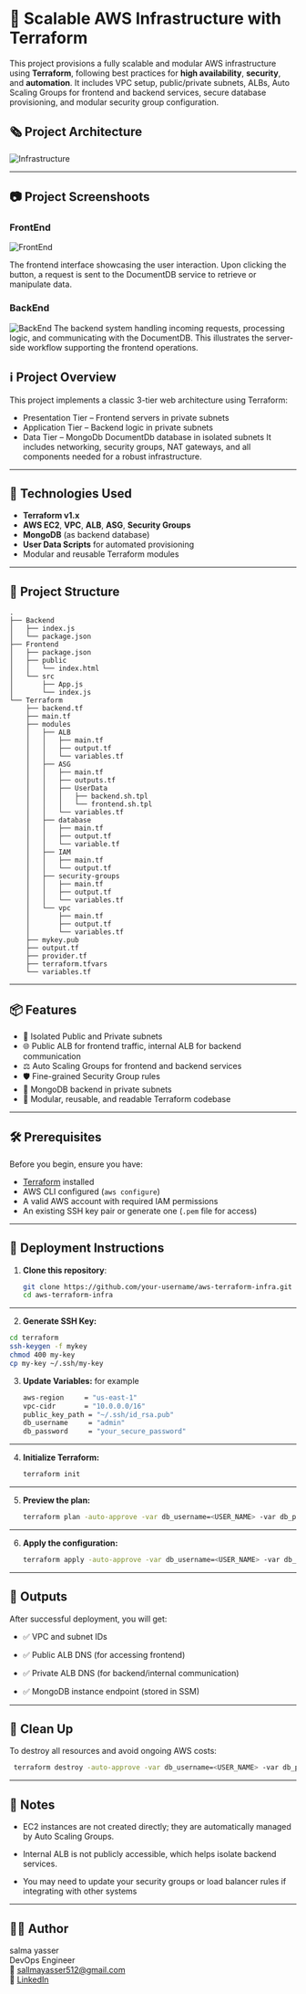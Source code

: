 # 🚀 Scalable AWS Infrastructure with Terraform

This project provisions a fully scalable and modular AWS infrastructure using **Terraform**, following best practices for **high availability**, **security**, and **automation**. It includes VPC setup, public/private subnets, ALBs, Auto Scaling Groups for frontend and backend services, secure database provisioning, and modular security group configuration.

## 🗞️ Project Architecture

![Infrastructure](./images/infra.jpeg)

---

## 📷 Project Screenshoots

### FrontEnd

![FrontEnd](./images/frontend.png)

The frontend interface showcasing the user interaction. Upon clicking the button, a request is sent to the DocumentDB service to retrieve or manipulate data.

### BackEnd

![BackEnd](./images/backend.png)
The backend system handling incoming requests, processing logic, and communicating with the DocumentDB. This illustrates the server-side workflow supporting the frontend operations.

## ℹ️ Project Overview

This project implements a classic 3-tier web architecture using Terraform:

- Presentation Tier – Frontend servers in private subnets
- Application Tier – Backend logic in private subnets
- Data Tier – MongoDb DocumentDb database in isolated subnets
  It includes networking, security groups, NAT gateways, and all components needed for a robust infrastructure.

---

## 🧰 Technologies Used

- **Terraform v1.x**
- **AWS EC2**, **VPC**, **ALB**, **ASG**, **Security Groups**
- **MongoDB** (as backend database)
- **User Data Scripts** for automated provisioning
- Modular and reusable Terraform modules

---

## 🧱 Project Structure

```
.
├── Backend
│   ├── index.js
│   └── package.json
├── Frontend
│   ├── package.json
│   ├── public
│   │   └── index.html
│   └── src
│       ├── App.js
│       └── index.js
└── Terraform
    ├── backend.tf
    ├── main.tf
    ├── modules
    │   ├── ALB
    │   │   ├── main.tf
    │   │   ├── output.tf
    │   │   └── variables.tf
    │   ├── ASG
    │   │   ├── main.tf
    │   │   ├── outputs.tf
    │   │   ├── UserData
    │   │   │   ├── backend.sh.tpl
    │   │   │   └── frontend.sh.tpl
    │   │   └── variables.tf
    │   ├── database
    │   │   ├── main.tf
    │   │   ├── output.tf
    │   │   └── variable.tf
    │   ├── IAM
    │   │   ├── main.tf
    │   │   └── output.tf
    │   ├── security-groups
    │   │   ├── main.tf
    │   │   ├── output.tf
    │   │   └── variables.tf
    │   └── vpc
    │       ├── main.tf
    │       ├── output.tf
    │       └── variables.tf
    ├── mykey.pub
    ├── output.tf
    ├── provider.tf
    ├── terraform.tfvars
    └── variables.tf

```

---

## 📦 Features

- 🔐 Isolated Public and Private subnets
- 🌐 Public ALB for frontend traffic, internal ALB for backend communication
- ⚖️ Auto Scaling Groups for frontend and backend services
- 🛡️ Fine-grained Security Group rules
- 💾 MongoDB backend in private subnets
- 📄 Modular, reusable, and readable Terraform codebase

---

## 🛠️ Prerequisites

Before you begin, ensure you have:

- [Terraform](https://developer.hashicorp.com/terraform/downloads) installed
- AWS CLI configured (`aws configure`)
- A valid AWS account with required IAM permissions
- An existing SSH key pair or generate one (`.pem` file for access)

---

## 🚀 Deployment Instructions

1. **Clone this repository**:
   ```bash
   git clone https://github.com/your-username/aws-terraform-infra.git
   cd aws-terraform-infra
   ```

---
2. **Generate SSH Key:**
```bash
cd terraform
ssh-keygen -f mykey 
chmod 400 my-key
cp my-key ~/.ssh/my-key
```

3. **Update Variables:**
   for example

   ```bash
   aws-region     = "us-east-1"
   vpc-cidr       = "10.0.0.0/16"
   public_key_path = "~/.ssh/id_rsa.pub"
   db_username     = "admin"
   db_password     = "your_secure_password"
   ```

---

4. **Initialize Terraform:**

   ```bash
   terraform init
   ```

---

5. **Preview the plan:**

   ```bash
   terraform plan -auto-approve -var db_username=<USER_NAME> -var db_password=<PASSWORD>
   ```

---

6. **Apply the configuration:**

   ```bash
   terraform apply -auto-approve -var db_username=<USER_NAME> -var db_password=<PASSWORD>
   ```

---

## 📡 Outputs

After successful deployment, you will get:

- ✅ VPC and subnet IDs

- ✅ Public ALB DNS (for accessing frontend)

- ✅ Private ALB DNS (for backend/internal communication)

- ✅ MongoDB instance endpoint (stored in SSM)

---

## 🧼 Clean Up

To destroy all resources and avoid ongoing AWS costs:

```bash
 terraform destroy -auto-approve -var db_username=<USER_NAME> -var db_password=<PASSWORD>
```

---

## 📎 Notes

- EC2 instances are not created directly; they are automatically managed by Auto Scaling Groups.

- Internal ALB is not publicly accessible, which helps isolate backend services.

- You may need to update your security groups or load balancer rules if integrating with other systems

---

## 🧑‍💻 Author

salma yasser <br>
DevOps Engineer <br>
📧 [sallmayasser512@gmail.com](mailto:sallmayasser512@gmail.com) <br>
🔗 [LinkedIn](https://www.linkedin.com/in/sallma-yasser)
